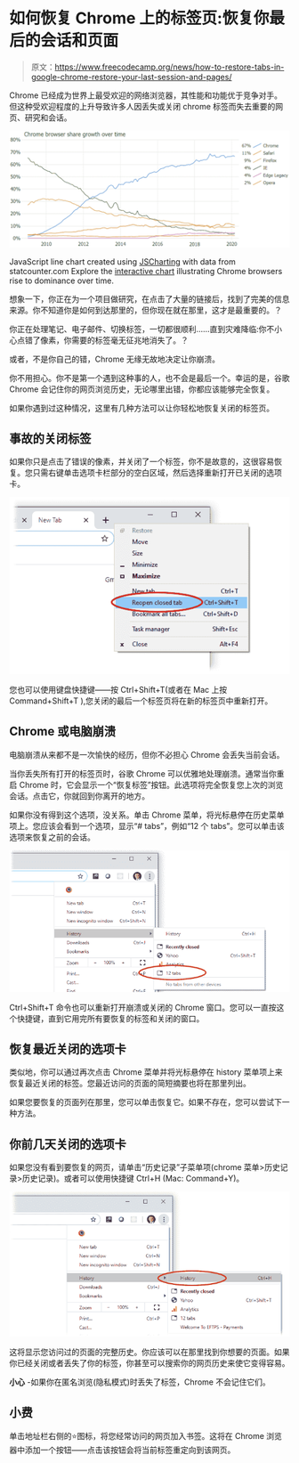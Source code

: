 # 如何恢复 Chrome 上的标签页:恢复你最后的会话和页面

> 原文：<https://www.freecodecamp.org/news/how-to-restore-tabs-in-google-chrome-restore-your-last-session-and-pages/>

Chrome 已经成为世界上最受欢迎的网络浏览器，其性能和功能优于竞争对手。但这种受欢迎程度的上升导致许多人因丢失或关闭 chrome 标签而失去重要的网页、研究和会话。

[![A JavaScript line chart with multiple series illustrating Chrome browsers rise to dominance over time. Created using JSCharting with data from statcounter.com](img/b997b5e2d803d196abc2edeaa637fa13.png)](https://jscharting.com/examples/chart-types/line/multi-series-trendline/)

JavaScript line chart created using [JSCharting](https://jscharting.com) with data from statcounter.com
Explore the [interactive chart](https://jscharting.com/examples/chart-types/line/multi-series-trendline/) illustrating Chrome browsers rise to dominance over time.

想象一下，你正在为一个项目做研究，在点击了大量的链接后，找到了完美的信息来源。你不知道你是如何到达那里的，但你现在就在那里，这才是最重要的。？

你正在处理笔记、电子邮件、切换标签，一切都很顺利……直到灾难降临:你不小心点错了像素，你需要的标签毫无征兆地消失了。？

或者，不是你自己的错，Chrome 无缘无故地决定让你崩溃。

你不用担心。你不是第一个遇到这种事的人，也不会是最后一个。幸运的是，谷歌 Chrome 会记住你的网页浏览历史，无论哪里出错，你都应该能够完全恢复。

如果你遇到过这种情况，这里有几种方法可以让你轻松地恢复关闭的标签页。

## 事故的关闭标签

如果你只是点击了错误的像素，并关闭了一个标签，你不是故意的，这很容易恢复。您只需右键单击选项卡栏部分的空白区域，然后选择重新打开已关闭的选项卡。

![image-20](img/5a41ec7481a297e5a42e0c4bb89829c4.png)

您也可以使用键盘快捷键——按 Ctrl+Shift+T(或者在 Mac 上按 Command+Shift+T ),您关闭的最后一个标签页将在新的标签页中重新打开。

## Chrome 或电脑崩溃

电脑崩溃从来都不是一次愉快的经历，但你不必担心 Chrome 会丢失当前会话。

当你丢失所有打开的标签页时，谷歌 Chrome 可以优雅地处理崩溃。通常当你重启 Chrome 时，它会显示一个“恢复标签”按钮。此选项将完全恢复您上次的浏览会话。点击它，你就回到你离开的地方。

如果你没有得到这个选项，没关系。单击 Chrome 菜单，将光标悬停在历史菜单项上。您应该会看到一个选项，显示“# tabs”，例如“12 个 tabs”。您可以单击该选项来恢复之前的会话。

![image-19](img/28a663a9f55e5548e433653d0cd26937.png)

Ctrl+Shift+T 命令也可以重新打开崩溃或关闭的 Chrome 窗口。您可以一直按这个快捷键，直到它用完所有要恢复的标签和关闭的窗口。

## 恢复最近关闭的选项卡

类似地，你可以通过再次点击 Chrome 菜单并将光标悬停在 history 菜单项上来恢复最近关闭的标签。您最近访问的页面的简短摘要也将在那里列出。

如果您要恢复的页面列在那里，您可以单击恢复它。如果不存在，您可以尝试下一种方法。

## 你前几天关闭的选项卡

如果您没有看到要恢复的网页，请单击“历史记录”子菜单项(chrome 菜单>历史记录>历史记录)。或者可以使用快捷键 Ctrl+H (Mac: Command+Y)。

![image-21](img/1213f070d9516de2d30fd3172744a2da.png)

这将显示您访问过的页面的完整历史。你应该可以在那里找到你想要的页面。如果你已经关闭或者丢失了你的标签，你甚至可以搜索你的网页历史来使它变得容易。

**小心** -如果你在匿名浏览(隐私模式)时丢失了标签，Chrome 不会记住它们。

## 小费

单击地址栏右侧的⭐️图标，将您经常访问的网页加入书签。这将在 Chrome 浏览器中添加一个按钮——点击该按钮会将当前标签重定向到该网页。